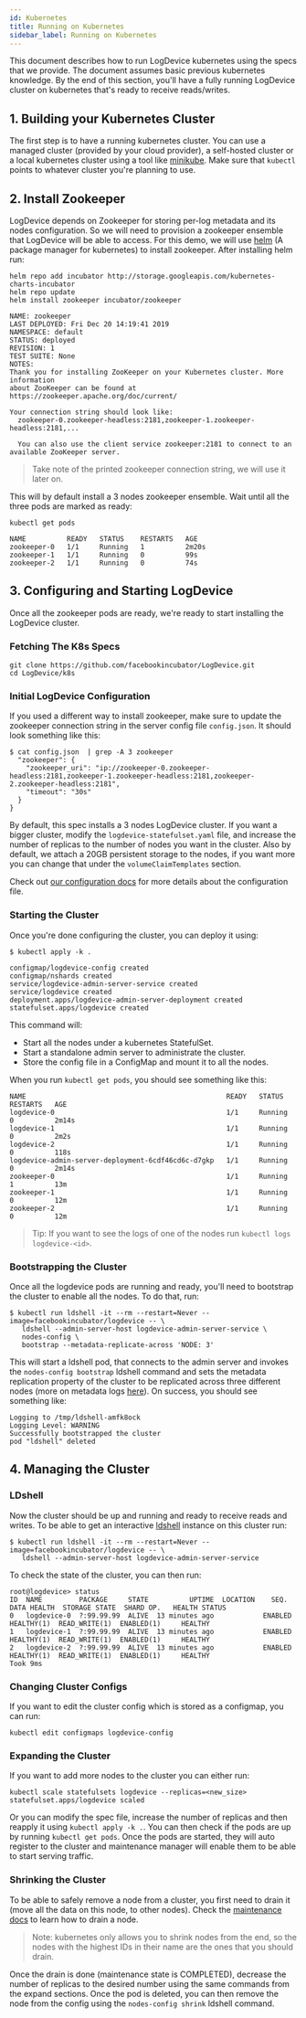```yaml
---
id: Kubernetes
title: Running on Kubernetes
sidebar_label: Running on Kubernetes
---
```


This document describes how to run LogDevice kubernetes using the specs that we provide. The document assumes basic previous kubernetes knowledge. By the end of this section, you'll have a fully running LogDevice cluster on kubernetes that's ready to receive reads/writes.

## 1. Building your Kubernetes Cluster

The first step is to have a running kubernetes cluster. You can use a managed cluster (provided by your cloud provider), a self-hosted cluster or a local kubernetes cluster using a tool like [minikube](https://github.com/kubernetes/minikube). Make sure that `kubectl` points to whatever cluster you're planning to use.

## 2. Install Zookeeper

LogDevice depends on Zookeeper for storing per-log metadata and its nodes configuration. So we will need to provision a zookeeper ensemble that LogDevice will be able to access. For this demo, we will use [helm](https://helm.sh/) (A package manager for kubernetes) to install zookeeper. After installing helm run:

```shell-session
helm repo add incubator http://storage.googleapis.com/kubernetes-charts-incubator
helm repo update
helm install zookeeper incubator/zookeeper
```

```shell-session
NAME: zookeeper
LAST DEPLOYED: Fri Dec 20 14:19:41 2019
NAMESPACE: default
STATUS: deployed
REVISION: 1
TEST SUITE: None
NOTES:
Thank you for installing ZooKeeper on your Kubernetes cluster. More information
about ZooKeeper can be found at https://zookeeper.apache.org/doc/current/

Your connection string should look like:
  zookeeper-0.zookeeper-headless:2181,zookeeper-1.zookeeper-headless:2181,...

  You can also use the client service zookeeper:2181 to connect to an available ZooKeeper server.

```

> Take note of the printed zookeeper connection string, we will use it later on.

This will by default install a 3 nodes zookeeper ensemble. Wait until all the three pods are marked as ready:

```shell-session
kubectl get pods
```

```shell-session
NAME          READY   STATUS    RESTARTS   AGE
zookeeper-0   1/1     Running   1          2m20s
zookeeper-1   1/1     Running   0          99s
zookeeper-2   1/1     Running   0          74s
```

## 3. Configuring and Starting LogDevice

Once all the zookeeper pods are ready, we're ready to start installing the LogDevice cluster. 

### Fetching The K8s Specs

```shell-session
git clone https://github.com/facebookincubator/LogDevice.git
cd LogDevice/k8s
```

### Initial LogDevice Configuration

If you used a different way to install zookeeper, make sure to update the zookeeper connection string in the server config file `config.json`. It should look something like this:

```shell-session
$ cat config.json  | grep -A 3 zookeeper
  "zookeeper": {
    "zookeeper_uri": "ip://zookeeper-0.zookeeper-headless:2181,zookeeper-1.zookeeper-headless:2181,zookeeper-2.zookeeper-headless:2181",
    "timeout": "30s"
  }
}
```

By default, this spec installs a 3 nodes LogDevice cluster. If you want a bigger cluster, modify the `logdevice-statefulset.yaml` file, and increase the number of replicas to the number of nodes you want in the cluster. Also by default, we attach a 20GB persistent storage to the nodes, if you want more you can change that under the `volumeClaimTemplates` section.

Check out [our configuration docs](configuration.md) for more details about the configuration file.

### Starting the Cluster

Once you're done configuring the cluster, you can deploy it using:

```shell-session
$ kubectl apply -k .

configmap/logdevice-config created
configmap/nshards created
service/logdevice-admin-server-service created
service/logdevice created
deployment.apps/logdevice-admin-server-deployment created
statefulset.apps/logdevice created
```

This command will:
- Start all the nodes under a kubernetes StatefulSet.
- Start a standalone admin server to administrate the cluster.
- Store the config file in a ConfigMap and mount it to all the nodes.

When you run `kubectl get pods`, you should see something like this:

```shell-session
NAME                                                 READY   STATUS    RESTARTS   AGE
logdevice-0                                          1/1     Running   0          2m14s
logdevice-1                                          1/1     Running   0          2m2s
logdevice-2                                          1/1     Running   0          118s
logdevice-admin-server-deployment-6cdf46cd6c-d7gkp   1/1     Running   0          2m14s
zookeeper-0                                          1/1     Running   1          13m
zookeeper-1                                          1/1     Running   0          12m
zookeeper-2                                          1/1     Running   0          12m
```

> Tip: If you want to see the logs of one of the nodes run `kubectl logs logdevice-<id>`.

### Bootstrapping the Cluster

Once all the logdevice pods are running and ready, you'll need to bootstrap the cluster to enable all the nodes. To do that, run:

```shell-session
$ kubectl run ldshell -it --rm --restart=Never --image=facebookincubator/logdevice -- \
   ldshell --admin-server-host logdevice-admin-server-service \
   nodes-config \
   bootstrap --metadata-replicate-across 'NODE: 3'
```

This will start a ldshell pod, that connects to the admin server and invokes the `nodes-config bootstrap` ldshell command and sets the metadata replication property of the cluster to be replicated across three different nodes (more on metadata logs [here](configuration.md#metadata-logs-metadata-logs)). On success, you should see something like:

```shell-session
Logging to /tmp/ldshell-amfk8ock
Logging Level: WARNING
Successfully bootstrapped the cluster
pod "ldshell" deleted
```

## 4. Managing the Cluster

### LDshell

Now the cluster should be up and running and ready to receive reads and writes. To be able to get an interactive [ldshell](administration/ldshell.md) instance on this cluster run:

```shell-session
$ kubectl run ldshell -it --rm --restart=Never --image=facebookincubator/logdevice -- \
   ldshell --admin-server-host logdevice-admin-server-service
```

To check the state of the cluster, you can then run:

```shell-session
root@logdevice> status
ID  NAME         PACKAGE     STATE          UPTIME  LOCATION    SEQ.   DATA HEALTH  STORAGE STATE  SHARD OP.   HEALTH STATUS
0   logdevice-0  ?:99.99.99  ALIVE  13 minutes ago            ENABLED   HEALTHY(1)  READ_WRITE(1)  ENABLED(1)     HEALTHY
1   logdevice-1  ?:99.99.99  ALIVE  13 minutes ago            ENABLED   HEALTHY(1)  READ_WRITE(1)  ENABLED(1)     HEALTHY
2   logdevice-2  ?:99.99.99  ALIVE  13 minutes ago            ENABLED   HEALTHY(1)  READ_WRITE(1)  ENABLED(1)     HEALTHY
Took 9ms
```

### Changing Cluster Configs

If you want to edit the cluster config which is stored as a configmap, you can run:

```shell-session
kubectl edit configmaps logdevice-config
```

### Expanding the Cluster

If you want to add more nodes to the cluster you can either run:

```shell-session
kubectl scale statefulsets logdevice --replicas=<new_size>
statefulset.apps/logdevice scaled
```

Or you can modify the spec file, increase the number of replicas and then reapply it using `kubectl apply -k .`. You can then check if the pods are up by running `kubectl get pods`. Once the pods are started, they will auto register to the cluster and maintenance manager will enable them to be able to start serving traffic.

### Shrinking the Cluster

To be able to safely remove a node from a cluster, you first need to drain it (move all the data on this node, to other nodes). Check the [maintenance docs](adminstration/maintenances.md#draining-a-couple-of-nodes) to learn how to drain a node.

> Note: kubernetes only allows you to shrink nodes from the end, so the nodes with the highest IDs in their name are the ones that you should drain.

Once the drain is done (maintenance state is COMPLETED), decrease the number of replicas to the desired number using the same commands from the expand sections. Once the pod is deleted, you can then remove the node from the config using the `nodes-config shrink` ldshell command.
